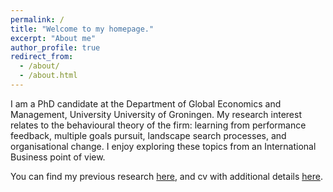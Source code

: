 ```yaml
---
permalink: /
title: "Welcome to my homepage."
excerpt: "About me"
author_profile: true
redirect_from: 
  - /about/
  - /about.html
---
```


I am a PhD candidate at the Department of Global Economics and Management, University University of Groningen. My research interest relates to the behavioural theory of the firm: learning from performance feedback, multiple goals pursuit, landscape search processes, and organisational change.  I enjoy exploring these topics from an International Business point of view.

You can find my previous research [here](https://jbolanoshurtado.github.io/publications/ "To current research"), and cv with additional details [here](https://jbolanoshurtado.github.io/cv/ "To my CV"). 
